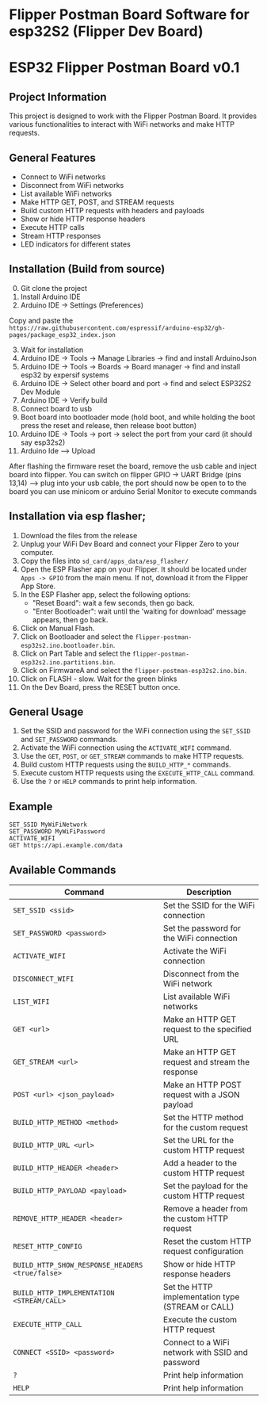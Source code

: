 # Flipper Postman Board Software for esp32S2 (Flipper Dev Board)

# ESP32 Flipper Postman Board v0.1

## Project Information

This project is designed to work with the Flipper Postman Board. It provides various functionalities to interact with WiFi networks and make HTTP requests.

## General Features

- Connect to WiFi networks
- Disconnect from WiFi networks
- List available WiFi networks
- Make HTTP GET, POST, and STREAM requests
- Build custom HTTP requests with headers and payloads
- Show or hide HTTP response headers
- Execute HTTP calls
- Stream HTTP responses
- LED indicators for different states

## Installation (Build from source)

0. Git clone the project
1. Install Arduino IDE
2. Arduino IDE -> Settings (Preferences)

Copy and paste the `https://raw.githubusercontent.com/espressif/arduino-esp32/gh-pages/package_esp32_index.json`

3. Wait for installation
4. Arduino IDE -> Tools -> Manage Libraries -> find and install ArduinoJson
5. Arduino IDE -> Tools -> Boards -> Board manager -> find and install esp32 by expersif systems
6. Arduino IDE -> Select other board and port -> find and select ESP32S2 Dev Module
7. Arduino IDE -> Verify build
8. Connect board to usb
9. Boot board into bootloader mode (hold boot, and while holding the boot press the reset and release, then release boot button)
10. Arduino IDE -> Tools -> port -> select the port from your card (it should say esp32s2)
11. Arduino Ide --> Upload

After flashing the firmware reset the board, remove the usb cable and inject board into flipper.
You can switch on flipper GPIO -> UART Bridge (pins 13,14) --> plug into your usb cable, the port should now be open to to the board you can use minicom or arduino Serial Monitor to execute commands

## Installation via esp flasher;

1. Download the files from the release
2. Unplug your WiFi Dev Board and connect your Flipper Zero to your computer.
3. Copy the files into `sd_card/apps_data/esp_flasher/`
4. Open the ESP Flasher app on your Flipper. It should be located under `Apps -> GPIO` from the main menu. If not, download it from the Flipper App Store.
5. In the ESP Flasher app, select the following options:
   - "Reset Board": wait a few seconds, then go back.
   - "Enter Bootloader": wait until the 'waiting for download' message appears, then go back.
6. Click on Manual Flash.
7. Click on Bootloader and select the `flipper-postman-esp32s2.ino.bootloader.bin`.
8. Click on Part Table and select the `flipper-postman-esp32s2.ino.partitions.bin`.
9. Click on FirmwareA and select the `flipper-postman-esp32s2.ino.bin`.
10. Click on FLASH - slow. Wait for the green blinks
11. On the Dev Board, press the RESET button once.

## General Usage

1. Set the SSID and password for the WiFi connection using the `SET_SSID` and `SET_PASSWORD` commands.
2. Activate the WiFi connection using the `ACTIVATE_WIFI` command.
3. Use the `GET`, `POST`, or `GET_STREAM` commands to make HTTP requests.
4. Build custom HTTP requests using the `BUILD_HTTP_*` commands.
5. Execute custom HTTP requests using the `EXECUTE_HTTP_CALL` command.
6. Use the `?` or `HELP` commands to print help information.

## Example

```plaintext
SET_SSID MyWiFiNetwork
SET_PASSWORD MyWiFiPassword
ACTIVATE_WIFI
GET https://api.example.com/data
```

## Available Commands

| Command                                         | Description                                       |
| ----------------------------------------------- | ------------------------------------------------- |
| `SET_SSID <ssid>`                               | Set the SSID for the WiFi connection              |
| `SET_PASSWORD <password>`                       | Set the password for the WiFi connection          |
| `ACTIVATE_WIFI`                                 | Activate the WiFi connection                      |
| `DISCONNECT_WIFI`                               | Disconnect from the WiFi network                  |
| `LIST_WIFI`                                     | List available WiFi networks                      |
| `GET <url>`                                     | Make an HTTP GET request to the specified URL     |
| `GET_STREAM <url>`                              | Make an HTTP GET request and stream the response  |
| `POST <url> <json_payload>`                     | Make an HTTP POST request with a JSON payload     |
| `BUILD_HTTP_METHOD <method>`                    | Set the HTTP method for the custom request        |
| `BUILD_HTTP_URL <url>`                          | Set the URL for the custom HTTP request           |
| `BUILD_HTTP_HEADER <header>`                    | Add a header to the custom HTTP request           |
| `BUILD_HTTP_PAYLOAD <payload>`                  | Set the payload for the custom HTTP request       |
| `REMOVE_HTTP_HEADER <header>`                   | Remove a header from the custom HTTP request      |
| `RESET_HTTP_CONFIG`                             | Reset the custom HTTP request configuration       |
| `BUILD_HTTP_SHOW_RESPONSE_HEADERS <true/false>` | Show or hide HTTP response headers                |
| `BUILD_HTTP_IMPLEMENTATION <STREAM/CALL>`       | Set the HTTP implementation type (STREAM or CALL) |
| `EXECUTE_HTTP_CALL`                             | Execute the custom HTTP request                   |
| `CONNECT <SSID> <password>`                     | Connect to a WiFi network with SSID and password  |
| `?`                                             | Print help information                            |
| `HELP`                                          | Print help information                            |
